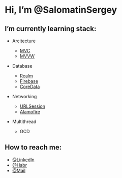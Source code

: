 # Hi, I’m @SalomatinSergey

## I’m currently learning stack:

- Arcitecture
  - [MVC](https://github.com/SalomatinSergey/UserInfo/tree/main)
  - [MVVW](https://github.com/SalomatinSergey/UserInfo/tree/MVVM_TableVIew)

- Database
  - [Realm](https://github.com/SalomatinSergey/PlaceFinder)
  - [Firebase](https://github.com/SalomatinSergey/ToDoWithFirebase) 
  - [CoreData](https://github.com/SalomatinSergey/ToDoList)
  
- Networking 
  - [URLSession](https://github.com/SalomatinSergey/Networking)
  - [Alamofire](https://github.com/SalomatinSergey/Networking)
  
- Multithread 
  - GCD

## How to reach me: 

  - [@LinkedIn](https://www.linkedin.com/in/SalomatinSV)
  - [@Habr](https://career.habr.com/sith071)
  - [@Mail](mailto:salomatinsv8@gmail.com)

<!---

--->
